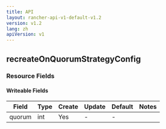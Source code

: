 ```yaml
---
title: API
layout: rancher-api-v1-default-v1.2
version: v1.2
lang: zh
apiVersion: v1
---
```


## recreateOnQuorumStrategyConfig



### Resource Fields

#### Writeable Fields

Field | Type | Create | Update | Default | Notes
---|---|---|---|---|---
quorum | int | Yes | - | - | 



<br>
